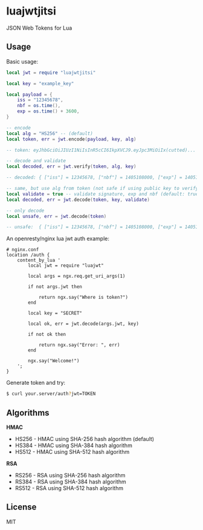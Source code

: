 # luajwtjitsi

JSON Web Tokens for Lua


## Usage

Basic usage:

```lua
local jwt = require "luajwtjitsi"

local key = "example_key"

local payload = {
	iss = "12345678",
	nbf = os.time(),
	exp = os.time() + 3600,
}

-- encode
local alg = "HS256" -- (default)
local token, err = jwt.encode(payload, key, alg)

-- token: eyJhbGciOiJIUzI1NiIsInR5cCI6IkpXVCJ9.eyJpc3MiOiIx(cutted)...

-- decode and validate
local decoded, err = jwt.verify(token, alg, key)

-- decoded: { ["iss"] = 12345678, ["nbf"] = 1405108000, ["exp"] = 1405181916 }

-- same, but use alg from token (not safe if using public key to verify):
local validate = true -- validate signature, exp and nbf (default: true)
local decoded, err = jwt.decode(token, key, validate)

-- only decode
local unsafe, err = jwt.decode(token)

-- unsafe:  { ["iss"] = 12345678, ["nbf"] = 1405108000, ["exp"] = 1405181916 }

```

An openresty/nginx lua jwt auth example:

```
# nginx.conf
location /auth {
	content_by_lua '
		local jwt = require "luajwt"

		local args = ngx.req.get_uri_args(1)

		if not args.jwt then

			return ngx.say("Where is token?")
		end

		local key = "SECRET"

		local ok, err = jwt.decode(args.jwt, key)

		if not ok then

			return ngx.say("Error: ", err)
		end

		ngx.say("Welcome!")
	';
}
```

Generate token and try:

```bash
$ curl your.server/auth?jwt=TOKEN
```

## Algorithms

**HMAC**

* HS256	- HMAC using SHA-256 hash algorithm (default)
* HS384	- HMAC using SHA-384 hash algorithm
* HS512 - HMAC using SHA-512 hash algorithm

**RSA**

* RS256 - RSA using SHA-256 hash algorithm
* RS384 - RSA using SHA-384 hash algorithm
* RS512 - RSA using SHA-512 hash algorithm

## License

MIT
